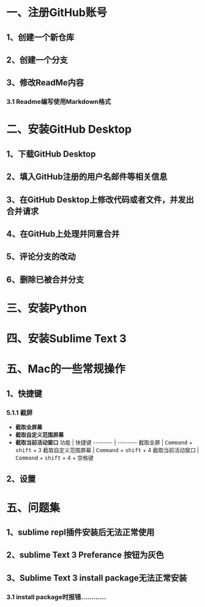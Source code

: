 # 一、注册GitHub账号
## 1、创建一个新仓库
## 2、创建一个分支
## 3、修改ReadMe内容
### 3.1 Readme编写使用Markdown格式
# 二、安装GitHub Desktop
## 1、下载GitHub Desktop
## 2、填入GitHub注册的用户名邮件等相关信息
## 3、在GitHub Desktop上修改代码或者文件，并发出合并请求
## 4、在GitHub上处理并同意合并
## 5、评论分支的改动
## 6、删除已被合并分支
# 三、安装Python
# 四、安装Sublime Text 3
# 五、Mac的一些常规操作
## 1、快捷键
### 5.1.1 截屏
  - **截取全屏幕** 
  - **截取自定义范围屏幕** 
  - __截取当前活动窗口__ 
功能     | 快捷键
-------- | --------
截取全屏  | <kbd>Command</kbd> + <kbd>shift</kbd> + </kbd>3</kbd>
截取自定义范围屏幕  | <kbd>Command</kbd> + <kbd>shift</kbd> + </kbd>4</kbd>
截取当前活动窗口  | <kbd>Command</kbd> + <kbd>shift</kbd> + </kbd>4</kbd> + </kbd>空格键</kbd>  
## 2、设置
# 五、问题集
## 1、sublime repl插件安装后无法正常使用
## 2、sublime Text 3 Preferance 按钮为灰色
## 3、Sublime Text 3 install package无法正常安装
### 3.1 install package时报错…………

